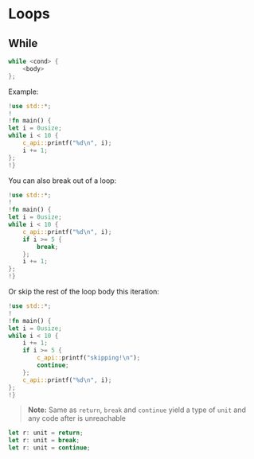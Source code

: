 # Loops
## While
```rs
while <cond> {
    <body>
};
```
Example:
```rs
!use std::*;
!
!fn main() {
let i = 0usize;
while i < 10 {
    c_api::printf("%d\n", i);
    i += 1;
};
!}
```
You can also break out of a loop:
```rs
!use std::*;
!
!fn main() {
let i = 0usize;
while i < 10 {
    c_api::printf("%d\n", i);
    if i >= 5 { 
        break;
    };
    i += 1;
};
!}
```
Or skip the rest of the loop body this iteration:
```rs
!use std::*;
!
!fn main() {
let i = 0usize;
while i < 10 {
    i += 1;
    if i >= 5 { 
        c_api::printf("skipping!\n");
        continue;
    };
    c_api::printf("%d\n", i);
};
!}
```
>**Note:** Same as `return`, `break` and `continue` yield a type of `unit` and any code after is unreachable
```rs
let r: unit = return;
let r: unit = break;
let r: unit = continue;
```